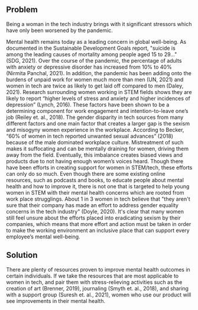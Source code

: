 ## Problem
Being a woman in the tech industry brings with it significant stressors which have only been worsened by the pandemic.

Mental health remains today as a leading concern in global well-being. As documented in the Sustainable Development Goals report,
"suicide is among the leading causes of mortality among people aged 15 to 29..." (SDG, 2021). Over the course of the pandemic, 
the percentage of adults with anxiety or depressive disorder has increased from 10% to 40% (Nirmita Panchal, 2021). In addition,
the pandemic has been adding onto the burdens of unpaid work for women much more than men (UN, 2021) and women in tech are twice 
as likely to get laid off compared to men (Daley, 2021). Research surrounding women working in STEM fields shows they are likely 
to report “higher levels of stress and anxiety and higher incidences of depression” (Lynch, 2016). These factors have been shown 
to be a determining component for work engagement and intention-to-leave one’s job (Reiley et. al., 2018). The gender disparity 
in tech sources from many different factors and one main factor that creates a larger gap is the sexism and misogyny women experience 
in the workplace. According to Becker, “60% of women in tech reported unwanted sexual advances” (2018) because of the male dominated 
workplace culture. Mistreatment of such makes it suffocating and can be mentally draining for women, driving them away from the field. 
Eventually, this imbalance creates biased views and products due to not having enough women’s voices heard. Though there have been 
efforts in creating support for women in STEM/tech, these efforts can only do so much. Even though there are some existing online 
resources, such as podcasts and books, to educate people about mental health and how to improve it, there is not one that is targeted 
to help young women in STEM with their mental health concerns which are rooted from work place strugglings. About 1 in 3 women in tech 
believe that "they aren't sure that their company has made an effort to address gender equality concerns in the tech industry" (Doyle, 2020). 
It's clear that many women still feel unsure about the efforts placed into eradicating sexism by their companies, which means that more 
effort and action must be taken in order to make the working environment an inclusive place that can support every employee’s mental well-being.


## Solution
There are plenty of resources proven to improve mental health outcomes in certain individuals. If we take the resources that are most applicable to women in tech, and pair them with stress-relieving activities such as the creation of art (Brenner, 2019), journaling (Smyth et. al., 2018), and sharing with a support group (Suresh et. al., 2021), women who use our product will see improvements in their mental health. 



